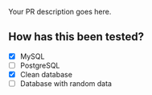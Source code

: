 Your PR description goes here.

<!---Please make a clear summary of the changes.--->
<!---Do not include different functionalities in the same PR.--->
<!---If the modifications are about sending emails, do not also include changes to the API, or file management. Do not force us to decide between all or nothing.--->
<!---You can remove these lines.--->

<!---Por favor, haz un resumen claro de los cambios.--->
<!---No incluyas funcionalidades distintas en el mismo PR.--->
<!---Si las modificaciones son sobre el envío de emails, no incluyas también cambios en la API o en la gestión de archivos. No nos obligues a decidir entre todo o nada.--->
<!---Puedes eliminar estas líneas.--->

## How has this been tested?

<!---Replace `[ ]` with `[X]` to mark what you do in the next list.--->
<!---Reemplaza `[ ]` por `[X]` para marcar como completado en la lista.--->

- [X] MySQL
- [ ] PostgreSQL
- [X] Clean database
- [ ] Database with random data
<!---- [ ] If additional tests was realized, added here--->
